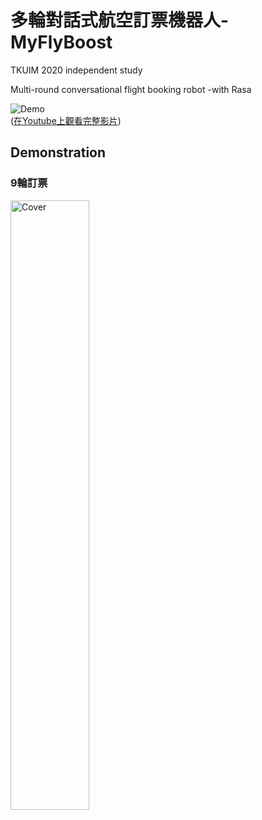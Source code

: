 # 多輪對話式航空訂票機器人-MyFlyBoost
 
TKUIM 2020 independent study  

Multi-round conversational flight booking robot -with Rasa  

![Demo](https://github.com/ChengHanChiu/MyFlyBoost/blob/main/demonstration/Demo%E5%BD%B1%E7%89%87.gif)<br>
([在Youtube上觀看完整影片](https://youtu.be/yQazejdPJ_w))

## Demonstration

### 9輪訂票
<img src="images/cover.png" alt="Cover" width="50%"/>






